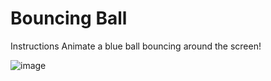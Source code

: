 # Bouncing Ball

Instructions
Animate a blue ball bouncing around the screen!

![image](https://github.com/Trilochna/Code-In-Place-By-Stanford-University/assets/97858274/9ed42dbd-0f9e-42b9-a01d-066d79f63bba)
